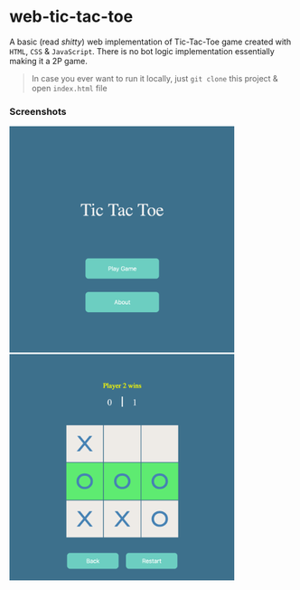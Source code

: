 # web-tic-tac-toe
A basic (read *shitty*) web implementation of Tic-Tac-Toe game created with `HTML`, `CSS` & `JavaScript`. There is no bot logic implementation essentially making it a 2P game.

> In case you ever want to run it locally, just `git clone` this project & open `index.html` file


### Screenshots

<img src="screenshots/s1.png" height="400px"/>
<img src="screenshots/s2.png" height="400px"/>

